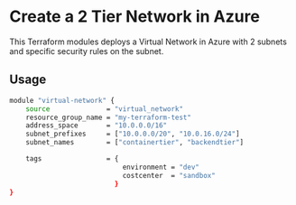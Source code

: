 # Create a 2 Tier Network in Azure

This Terraform modules deploys a Virtual Network in Azure with 2 subnets and specific security rules on the subnet.

## Usage

```bash
module "virtual-network" {
    source              = "virtual_network"
    resource_group_name = "my-terraform-test"
    address_space       = "10.0.0.0/16"
    subnet_prefixes     = ["10.0.0.0/20", "10.0.16.0/24"]
    subnet_names        = ["containertier", "backendtier"]

    tags                = {
                            environment = "dev"
                            costcenter  = "sandbox"
                          }
}
```
